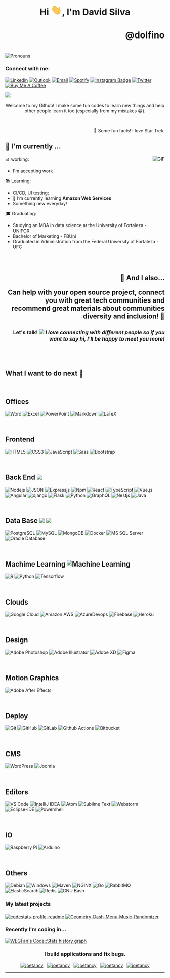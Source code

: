 <h1 align="center">Hi <img src="https://raw.githubusercontent.com/ABSphreak/ABSphreak/master/gifs/Hi.gif" width="35px">, I'm David Silva <div img src="https://www.linkedin.com/in/marketing-administrador-davidnsilva/"style="text-align: right"> <h4>@dolfino<h4/> </div></h1>

![Pronouns](https://img.shields.io/badge/Pronouns-He%2FHim-brightgreen?style=flat)

### Connect with me:

[![Linkedin](https://img.shields.io/badge/-LinkedIn-blue?style=flat&logo=Linkedin&logoColor=white&link=https://www.linkedin.com/in/marketing-administrador-davidnsilva/)](https://www.linkedin.com/in/marketing-administrador-davidnsilva/)
[![Outlook](https://img.shields.io/badge/-Outlook-0078D4?style=flat&logo=Microsoft-Outlook&logoColor=white)](mailto:davidnascimentodasilva@hotmail.com)
[![Email](https://img.shields.io/badge/-Gmail-c14438?style=flat&logo=Gmail&logoColor=white&link=mailto:davidnascimentodasilva@gmail.com)](mailto:davidnascimentodasilva@gmail.com)
[![Spotify](https://img.shields.io/badge/-Spotify-1DB954?style=flat&logo=Spotify&logoColor=white)](https://open.spotify.com/user/1271407949)
[![Instagram Badge](https://img.shields.io/badge/-@davidn.silva-purple?style=flat&logo=instagram&logoColor=white&link=https://www.instagram.com/davidn.silva/)](https://www.instagram.com/davidn.silva/)
[![Twitter](https://img.shields.io/badge/-Twitter-1ca0f1?style=flat&labelColor=1ca0f1&logo=twitter&logoColor=white&link=https://twitter.com/Dolfino)](https://twitter.com/Dolfino)
[![Buy Me A Coffee](https://img.shields.io/badge/-Buy%20Me%20A%20Coffee-FF813F?style=flat&logo=buy-me-a-coffee&logoColor=ffffff&link=https://ko-fi.com/davidndasilva92037)](https://ko-fi.com/davidndasilva92037)


[![](https://img.shields.io/badge/HackerRank-David_N._da_Silva-brightgreen)](https://www.hackerrank.com/davidnascimento2?hr_r=1)

<p style='text-align: center'> Welcome to my Github! I make some fun codes to learn new things and help other people learn it too (especially from my mistakes 😁).</p>

<br/>

<p style='text-align: right'> 💫 Some fun facts! 
I love Star Trek.
</p>

## 📆 I'm currently ...

<div class="row">
  <div class="col-md-4" markdown="1">
  <img height="250px" class="center-block" <img align="right" alt="GIF" src="https://media.giphy.com/media/USV0ym3bVWQJJmNu3N/giphy.gif" />
  </div>
  <div class="col-md-7" markdown="1">
  📊 working:

- I'm accepting work
</div>
<div class="col-md-7" markdown="1">
📚 Learning:

- CI/CD, UI testing;
- 🌱 I’m currently learning **Amazon Web Services**
- Something new everyday!
</div>
<div class="col-md-7" markdown="1">
🎓 Graduating:

- Studying an MBA in data science at the University of Fortaleza - UNIFOR
- Bachelor of Marketing - FBUni
- Graduated in Administration from the Federal University of Fortaleza - UFC
  </div>
</div>

<br/><br/>

<div style="text-align: right"> <h2> 
💬 And I also...

Can help with your open source project,
connect you with great tech communities
and recommend great materials about communities
diversity and inclusion! 🎉<h2/> </div>

<div style="text-align: right"> <h3> 
Let's talk! <img src="https://media.giphy.com/media/LnQjpWaON8nhr21vNW/giphy.gif" width="60"> <em><b>I love connecting with different people</b> so if you want to say <b>hi, I'll be happy to meet you more!</b> </em><h3/> </div>

<br/><br/>

## What I want to do next 🤔



<br/>

## Offices

![Word](https://img.shields.io/badge/-Microsoft%20Word-164ead?style=flat&logo=microsoft%20word)
![Excel](https://img.shields.io/badge/-Microsoft%20Excel-026f39?style=flat&logo=microsoft%20excel)
![PowerPoint](https://img.shields.io/badge/-Microsoft%20PowerPoint-b9361a?style=flat&logo=microsoft%20powerpoint)
![Markdown](https://img.shields.io/badge/-Markdown-000000?style=flat-&logo=markdown)
![LaTeX](https://img.shields.io/badge/-LaTeX-008080?style=flat-&logo=latex&logoColor=ffffff)


<br/>

## Frontend

![HTML5](https://img.shields.io/badge/-HTML5-%23E44D27?style=flat-&logo=html5&logoColor=ffffff)
![CSS3](https://img.shields.io/badge/-CSS3-%231572B6?style=flat-&logo=css3)
![JavaScript](https://img.shields.io/badge/-JavaScript-black?style=flat-&logo=javascript)
![Sass](https://img.shields.io/badge/-Sass-%23CC6699?style=flat-&logo=sass&logoColor=ffffff)
![Bootstrap](https://img.shields.io/badge/-Bootstrap-563D7C?style=flat-&logo=bootstrap)



<br/>

## Back End <img src="https://img.shields.io/badge/-Progressive Web Apps-5A0FC8?style=flat">

![Nodejs](https://img.shields.io/badge/-Nodejs-black?style=flat-&logo=Node.js)
![JSON](https://img.shields.io/badge/-json-02569B?style=flat&logo=json)
![Expressjs](https://img.shields.io/badge/-Express.js-787878?style=flat)
![Npm](https://img.shields.io/badge/-npm-CB3837?style=flat-&logo=npm)
![React](https://img.shields.io/badge/-React-%23282C34?style=flat-&logo=react)
![TypeScript](https://img.shields.io/badge/-TypeScript-3C4858?style=flat-&logo=typescript)
![Vue.js](https://img.shields.io/badge/-Vuejs-black?style=flat-&logo=vue.js)
![Angular](https://img.shields.io/badge/-Angular-DD0031?style=flat-&logo=angular)
![django](https://img.shields.io/badge/-django-black?style=flat&logo=django)
![Flask](https://img.shields.io/badge/-Flask-0d7963?style=flat&logo=flask&logoColor=white)
![Python](https://img.shields.io/badge/-Python%203-black?style=flat&logo=python&logoColor=white)
![GraphQL](https://img.shields.io/badge/-GraphQL-E10098?style=flat-&logo=graphql)
![Nestjs](https://img.shields.io/badge/-Nestjs-black?style=flat-&logo=NestJS)
![Java](https://img.shields.io/badge/Java-orange?style=flat&logo=java&logoColor=white)



<br/>

## Data Base <img src="https://img.shields.io/badge/-Problem%20Solving-ffa804?style=flat"> <img src="https://img.shields.io/badge/-Database%20Management-4d008f?style=flat">

![PostgreSQL](https://img.shields.io/badge/-PostgreSQL-3C4858?style=flat-&logo=postgresql)
![MySQL](https://img.shields.io/badge/-MySQL-black?style=flat-&logo=mysql)
![MongoDB](https://img.shields.io/badge/-MongoDB-black?style=flat-&logo=mongodb)
![Docker](https://img.shields.io/badge/-Docker-black?style=flat-&logo=docker)
![MS SQL Server](https://img.shields.io/badge/-MS%20SQL%20Server-CC2927?style=flat-&logo=microsoft-sql-server&logoColor=ffffff)
![Oracle Database](https://img.shields.io/badge/-Oracle-DD0031?style=flat-&logo=oracle)


<br/>

## Machime Learning ![Machine Learning](https://img.shields.io/badge/-Machine%20Learning-102230?style=flat)

![R](https://img.shields.io/badge/-R-black?style=flat&logo=r&logoColor=5b8cc4)
![Python](https://img.shields.io/badge/-Python-black?style=flat&logo=python&)
![Tensorflow](https://img.shields.io/badge/-Tensorflow-gray?style=flat&logo=tensorflow)



<br/>

## Clouds

![Google Cloud](https://img.shields.io/badge/Google%20Cloud-black?style=flat-&logo=google-cloud)
![Amazon AWS](https://img.shields.io/badge/Amazon%20AWS-232F3E?style=flat-&logo=amazon-aws)
![AzureDevops](https://img.shields.io/badge/-AzureDevops-0175C2?style=flat&logo=azureDevops)
![Firebase](https://img.shields.io/badge/-Firebase-FFCA28?style=flat-&logo=firebase&logoColor=ffffff)
![Heroku](https://img.shields.io/badge/-Heroku-430098?style=flat-&logo=heroku)


<br/>

## Design

![Adobe Photoshop](https://img.shields.io/badge/-Abode%20Photoshop-26C9FF?style=flat-&logo=adobe-photoshop&logoColor=ffffff)
![Adobe Illustrator](https://img.shields.io/badge/-Abode%20Illustrator-FC8F30?style=flat-&logo=adobe-illustrator&logoColor=ffffff)
![Adobe XD](https://img.shields.io/badge/-Abode%20XD-fe61f6?style=flat-&logo=adobe-XD&logoColor=ffffff)
![Figma](https://img.shields.io/badge/-Figma-30333c?style=flat-&logo=figma&logoColor=ffffff)



<br/>

## Motion Graphics

![Adobe After Effects](https://img.shields.io/badge/-Adobe%20After%20Effects-3C4858?style=flat-&logo=adobe-after-effects)



<br/>

## Deploy

![Git](https://img.shields.io/badge/-Git-black?style=flat-&logo=git)
![GitHub](https://img.shields.io/badge/-GitHub-181717?style=flat-&logo=github)
![GitLab](https://img.shields.io/badge/-GitLab-FCA121?style=flat-&logo=gitlab)
![Github Actions](https://img.shields.io/badge/-Github%20Actions-2088FF?style=flat-&logo=github-actions&logoColor=ffffff)
![Bitbucket](https://img.shields.io/badge/-Bitbucket-blue?style=flat&logo=bitbucket)



<br/>

## CMS

![WordPress](https://img.shields.io/badge/-WordPress-21759B?style=flat-&logo=wordpress)
![Joomla](https://img.shields.io/badge/-Joomla-FC8F30?style=flat-&logo=joomla&logoColor=white)



<br/>

## Editors

![VS Code](https://img.shields.io/badge/-VS%20Code-007ACC?style=flat-&logo=visual-studio-code)
![IntelliJ IDEA](https://img.shields.io/badge/-IntelliJ%20IDEA-000000?style=flat-&logo=intellij-idea&logoColor=ffffff)
![Atom](https://img.shields.io/badge/-Atom%20Editor-1aaf5d?style=flat-&logo=atom)
![Sublime Text](https://img.shields.io/badge/-Sublime%20Text-3C4858?style=flat-&logo=sublime-text)
![Webstorm](https://img.shields.io/badge/-Webstorm-3C4858?style=flat-&logo=webstorm)
![Eclipse-IDE](https://img.shields.io/badge/-Eclipse-2C2255?style=flat-&logo=eclipse&logoColor=ffffff)
![Powershell](https://img.shields.io/badge/-Powershell-5391FE?style=flat-&logo=powershell&logoColor=ffffff)


<br/>

## IO

![Raspberry Pi](https://img.shields.io/badge/-Raspberry%20Pi-C51A4A?style=flat-&logo=Raspberry-Pi)
![Arduino](https://img.shields.io/badge/-Arduino-black?style=flat-&logo=Arduino)


<br/>

## Others

![Debian](https://img.shields.io/badge/-Debian-A81D33?style=flat-&logo=debian&logoColor=ffffff)
![Windows](https://img.shields.io/badge/-Windows-0078D6?style=flat-&logo=windows&logoColor=ffffff)
![Maven](https://img.shields.io/badge/-Maven-1565c0?style=flat-&logo=apache-maven)
![NGINX](https://img.shields.io/badge/-NGINX-269539?style=flat-&logo=nginx&logoColor=ffffff)
![Go](https://img.shields.io/badge/-Go-black?style=flat&logo=go)
![RabbitMQ](https://img.shields.io/badge/-RabbitMQ-black?style=flat-&logo=rabbitmq)
![ElasticSearch](https://img.shields.io/badge/-ElasticSearch-005571?style=flat-&logo=elasticsearch)
![Redis](https://img.shields.io/badge/-Redis-black?style=flat-&logo=Redis)
![GNU Bash](https://img.shields.io/badge/-GNU%20Bash-000000?style=flat-&logo=gnu-bash&logoColor=ffffff)


<!-- TO make screenshot of your code, copy below link:
https://carbon.now.sh/ -->

### My latest projects

<a href="https://github.com/WEGFan/codestats-profile-readme">
  <img align="middle" src="https://github-readme-stats.vercel.app/api/pin/?username=WEGFan&repo=codestats-profile-readme" alt="codestats-profile-readme" />
</a>
<a href="https://github.com/WEGFan/Geometry-Dash-Menu-Music-Randomizer">
  <img align="middle" src="https://github-readme-stats.vercel.app/api/pin/?username=WEGFan&repo=Geometry-Dash-Menu-Music-Randomizer" alt="Geometry-Dash-Menu-Music-Randomizer" />
</a>

### Recently I'm coding in...

<a href="https://codestats.net/users/WEGFan">
  <img src='https://codestats-readme.wegfan.cn/history-graph/WEGFan?width=850&height=300&timezone=08:00&history_days=21&max_languages=9&language_colors=["3e4053","f15854","5da5da","faa43a","60bd68","f17cb0","b2912f","decf3f","b276b2","808080"]' alt="WEGFan's Code::Stats history graph" />
</a>

<br/>
<h3 align="center">I build applications and fix bugs.</h3>

<p align="center">
<a href="https://dev.to/dolfino" target="blank"><img align="center" src="https://cdn.jsdelivr.net/npm/simple-icons@3.0.1/icons/dev-dot-to.svg" alt="joetancy" height="40" width="40" /></a>&nbsp;&nbsp;
<a href="https://twitter.com/Dolfino" target="blank"><img align="center" src="https://cdn.jsdelivr.net/npm/simple-icons@3.0.1/icons/twitter.svg" alt="joetancy" height="40" width="40" /></a>&nbsp;&nbsp;
<a href="https://www.linkedin.com/in/marketing-administrador-davidnsilva/" target="blank"><img align="center" src="https://cdn.jsdelivr.net/npm/simple-icons@3.0.1/icons/linkedin.svg" alt="joetancy" height="40" width="40" /></a>&nbsp;&nbsp;
<a href="https://www.facebook.com/david.nascimentodasilva" target="blank"><img align="center" src="https://cdn.jsdelivr.net/npm/simple-icons@3.0.1/icons/facebook.svg" alt="joetancy" height="40" width="40" /></a>&nbsp;&nbsp;
<a href="https://www.instagram.com/davidn.silva/" target="blank"><img align="center" src="https://cdn.jsdelivr.net/npm/simple-icons@3.0.1/icons/instagram.svg" alt="joetancy" height="40" width="40" /></a>
</p>

---
